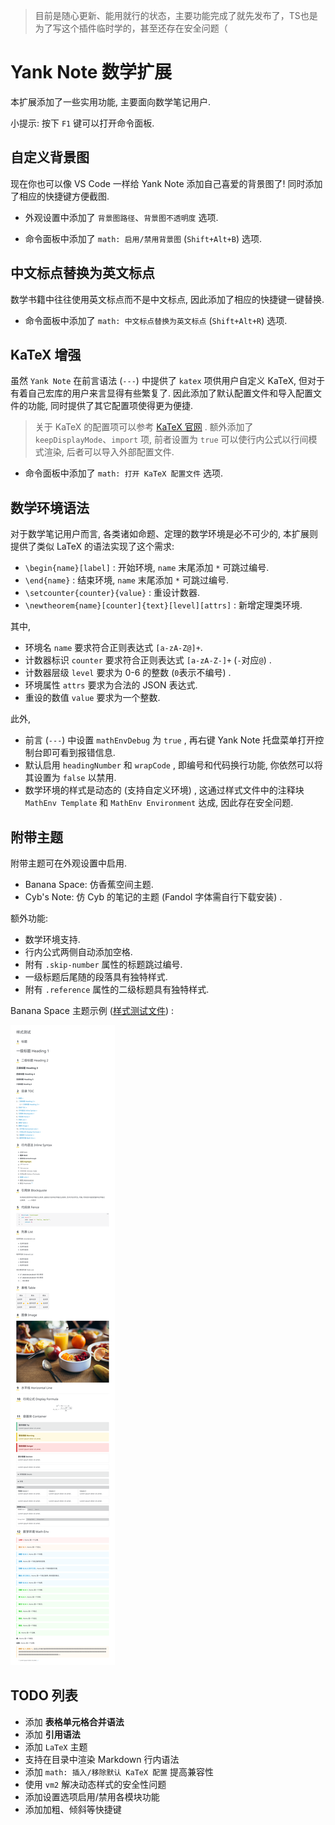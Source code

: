 > 目前是随心更新、能用就行的状态，主要功能完成了就先发布了，TS也是为了写这个插件临时学的，甚至还存在安全问题（

# Yank Note 数学扩展

本扩展添加了一些实用功能, 主要面向数学笔记用户.

小提示: 按下 `F1` 键可以打开命令面板.

## 自定义背景图

现在你也可以像 VS Code 一样给 Yank Note 添加自己喜爱的背景图了! 同时添加了相应的快捷键方便截图.

- 外观设置中添加了 `背景图路径`、`背景图不透明度` 选项.

- 命令面板中添加了 `math: 启用/禁用背景图` (`Shift+Alt+B`) 选项.

## 中文标点替换为英文标点

数学书籍中往往使用英文标点而不是中文标点, 因此添加了相应的快捷键一键替换.

- 命令面板中添加了 `math: 中文标点替换为英文标点` (`Shift+Alt+R`) 选项.

## KaTeX 增强

虽然 `Yank Note` 在前言语法 (`---`) 中提供了 `katex` 项供用户自定义 KaTeX, 但对于有着自己宏库的用户来言显得有些繁复了. 因此添加了默认配置文件和导入配置文件的功能, 同时提供了其它配置项使得更为便捷.

> 关于 KaTeX 的配置项可以参考 [KaTeX 官网](https://katex.org/docs/options.html) . 额外添加了 `keepDisplayMode`、`import` 项, 前者设置为 `true` 可以使行内公式以行间模式渲染, 后者可以导入外部配置文件.

- 命令面板中添加了 `math: 打开 KaTeX 配置文件` 选项.

## 数学环境语法

对于数学笔记用户而言, 各类诸如命题、定理的数学环境是必不可少的, 本扩展则提供了类似 LaTeX 的语法实现了这个需求:

- `\begin{name}[label]` : 开始环境, `name` 末尾添加 `*` 可跳过编号.
- `\end{name}` : 结束环境, `name` 末尾添加 `*` 可跳过编号.
- `\setcounter{counter}{value}` : 重设计数器.
- `\newtheorem{name}[counter]{text}[level][attrs]` : 新增定理类环境.

其中,

- 环境名 `name` 要求符合正则表达式 `[a-zA-Z@]+`.
- 计数器标识 `counter` 要求符合正则表达式 `[a-zA-Z-]+` (`-`对应`@`) .
- 计数器层级 `level` 要求为 0-6 的整数 (`0`表示不编号) .
- 环境属性 `attrs` 要求为合法的 JSON 表达式.
- 重设的数值 `value` 要求为一个整数.

此外,

- 前言 (`---`) 中设置 `mathEnvDebug` 为 `true` , 再右键 Yank Note 托盘菜单打开控制台即可看到报错信息.
- 默认启用 `headingNumber` 和 `wrapCode` , 即编号和代码换行功能, 你依然可以将其设置为 `false` 以禁用.
- 数学环境的样式是动态的 (支持自定义环境) , 这通过样式文件中的注释块 `MathEnv Template` 和 `MathEnv Environment` 达成, 因此存在安全问题.

## 附带主题

附带主题可在外观设置中启用.

- Banana Space: 仿香蕉空间主题.
- Cyb's Note: 仿 Cyb 的笔记的主题 (Fandol 字体需自行下载安装) .

额外功能:

- 数学环境支持.
- 行内公式两侧自动添加空格.
- 附有 `.skip-number` 属性的标题跳过编号.
- 一级标题后尾随的段落具有独特样式.
- 附有 `.reference` 属性的二级标题具有独特样式.

Banana Space 主题示例 ([样式测试文件](./Style%20Test.md)) :

![](./example.png)

## TODO 列表

- 添加 **表格单元格合并语法**
- 添加 **引用语法**
- 添加 `LaTeX` 主题
- 支持在目录中渲染 Markdown 行内语法
- 添加 `math: 插入/移除默认 KaTeX 配置` 提高兼容性
- 使用 `vm2` 解决动态样式的安全性问题
- 添加设置选项启用/禁用各模块功能
- 添加加粗、倾斜等快捷键